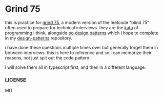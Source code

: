 # Grind 75

this is practice for [grind 75](https://www.techinterviewhandbook.org/grind75),
a modern version of the leetcode "blind 75" often used to prepare for
technical interviews. they are the [kata]() of programming i think,
alongside [oo design patterns](https://en.wikipedia.org/wiki/Design_Patterns)
which i hope to complete in my [design-patterns]() repository.

i have done these questions multiple times over but generally forget
them in between interviews. this is here to reference and so i can
memorize their reasons, not just spit out the code pattern.

i will solve them all in typescript first, and then in a different
language.

### LICENSE 
MIT
